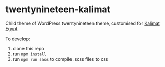 # twentynineteen-kalimat
Child theme of WordPress twentynineteen theme, customised for [Kalimat Egypt](https://kalimategypt.com/)

To develop:
1. clone this repo
1. run `npm install`
1. run `npm run sass` to compile .scss files to css
